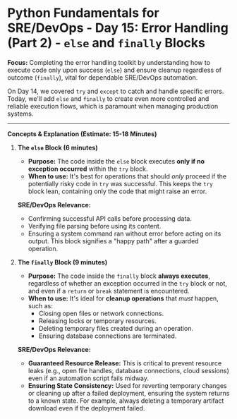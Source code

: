 # Python Fundamentals for SRE/DevOps - Day 15: Error Handling (Part 2) - `else` and `finally` Blocks 

**Focus:** Completing the error handling toolkit by understanding how to execute code only upon success (`else`) and ensure cleanup regardless of outcome (`finally`), vital for dependable SRE/DevOps automation.

On Day 14, we covered `try` and `except` to catch and handle specific errors. Today, we'll add `else` and `finally` to create even more controlled and reliable execution flows, which is paramount when managing production systems.

---

**Concepts & Explanation (Estimate: 15-18 Minutes)**

1.  **The `else` Block (6 minutes)**
    * **Purpose:** The code inside the `else` block executes **only if no exception occurred** within the `try` block.
    * **When to use:** It's best for operations that should *only* proceed if the potentially risky code in `try` was successful. This keeps the `try` block lean, containing only the code that might raise an error.

    **SRE/DevOps Relevance:**
    * Confirming successful API calls before processing data.
    * Verifying file parsing before using its content.
    * Ensuring a system command ran without error before acting on its output. This block signifies a "happy path" after a guarded operation.

2.  **The `finally` Block (9 minutes)**
    * **Purpose:** The code inside the `finally` block **always executes**, regardless of whether an exception occurred in the `try` block or not, and even if a `return` or `break` statement is encountered.
    * **When to use:** It's ideal for **cleanup operations** that *must* happen, such as:
        * Closing open files or network connections.
        * Releasing locks or temporary resources.
        * Deleting temporary files created during an operation.
        * Ensuring database connections are terminated.

    **SRE/DevOps Relevance:**
    * **Guaranteed Resource Release:** This is critical to prevent resource leaks (e.g., open file handles, database connections, cloud sessions) even if an automation script fails midway.
    * **Ensuring State Consistency:** Used for reverting temporary changes or cleaning up after a failed deployment, ensuring the system returns to a known state. For example, always deleting a temporary artifact download even if the deployment failed.


